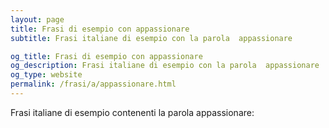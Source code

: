 ```yaml
---
layout: page
title: Frasi di esempio con appassionare 
subtitle: Frasi italiane di esempio con la parola  appassionare

og_title: Frasi di esempio con appassionare 
og_description: Frasi italiane di esempio con la parola  appassionare
og_type: website
permalink: /frasi/a/appassionare.html
---
```


Frasi italiane di esempio contenenti la parola appassionare:


